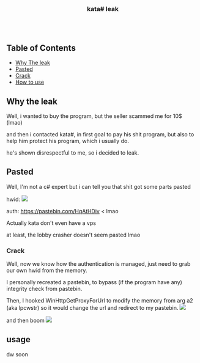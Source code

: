 <!-- PROJECT LOGO -->
<br />
<p align="center">
</p>
  <h3 align="center">kata# leak </h3>
  <p align="center">
    <br />
    <br />
</p>

<!-- TABLE OF CONTENTS -->
## Table of Contents

* [Why The leak](#why-the-leak)
* [Pasted](#pasted)
* [Crack](#Crack)
* [How to use](#usage)

<!-- ABOUT THE PROJECT -->
## Why the leak
Well, i wanted to buy the program, but the seller scammed me for 10$ (lmao) 

and then i contacted kata#, in first goal to pay his shit program, but also to help him protect his program, which i usually do. 

he's shown disrespectful to me, so i decided to leak. 


<!-- GETTING STARTED -->
## Pasted

Well, I'm not a c# expert but i can tell you that shit got some parts pasted

hwid: 
  <img src=https://cdn.discordapp.com/attachments/817098500122214440/839060021022425108/unknown.png></img>

auth: 
  https://pastebin.com/HqAtHDiv < lmao
  
Actually kata don't even have a vps 

at least, the lobby crasher doesn't seem pasted lmao

### Crack

Well, now we know how the authentication is managed, just need to grab our own hwid from the memory.

I personally recreated a pastebin, to bypass (if the program have any) integrity check from pastebin.

Then, I hooked WinHttpGetProxyForUrl to modify the memory from arg a2 (aka lpcwstr) so it would change the url and redirect to my pastebin.
<img src=https://cdn.discordapp.com/attachments/817098500122214440/839063491293741076/unknown.png>

and then boom 
<img src=https://cdn.discordapp.com/attachments/817098500122214440/839063780351672340/unknown.png> 

<!-- USAGE EXAMPLES -->
## usage

dw soon


